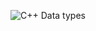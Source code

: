 ![C++ Data types](https://user-images.githubusercontent.com/86644466/145018678-2a2f6ca8-2f27-472d-acd6-2a7545ac0374.png)
